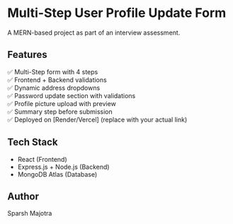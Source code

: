 # Multi-Step User Profile Update Form

A MERN-based project as part of an interview assessment.

## Features

✅ Multi-Step form with 4 steps  
✅ Frontend + Backend validations  
✅ Dynamic address dropdowns  
✅ Password update section with validations  
✅ Profile picture upload with preview  
✅ Summary step before submission  
✅ Deployed on [Render/Vercel] (replace with your actual link)

## Tech Stack

- React (Frontend)
- Express.js + Node.js (Backend)
- MongoDB Atlas (Database)

## Author

Sparsh Majotra
